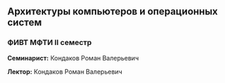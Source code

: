 ## Архитектуры компьютеров и операционных систем
### ФИВТ МФТИ II семестр

**Семинарист:** Кондаков Роман Валерьевич

**Лектор:** Кондаков Роман Валерьевич
